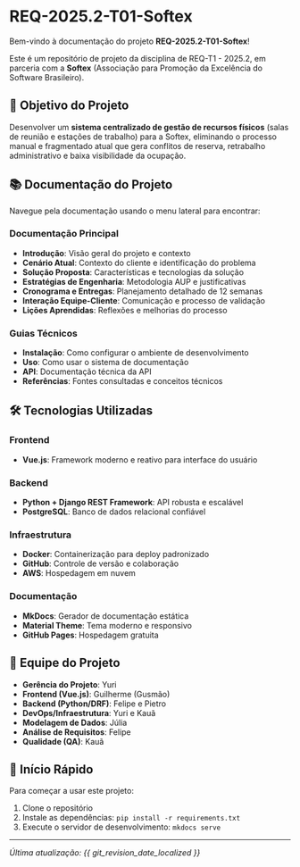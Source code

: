 # REQ-2025.2-T01-Softex

Bem-vindo à documentação do projeto **REQ-2025.2-T01-Softex**!

Este é um repositório de projeto da disciplina de REQ-T1 - 2025.2, em parceria com a **Softex** (Associação para Promoção da Excelência do Software Brasileiro).

## 🎯 Objetivo do Projeto

Desenvolver um **sistema centralizado de gestão de recursos físicos** (salas de reunião e estações de trabalho) para a Softex, eliminando o processo manual e fragmentado atual que gera conflitos de reserva, retrabalho administrativo e baixa visibilidade da ocupação.

## 📚 Documentação do Projeto

Navegue pela documentação usando o menu lateral para encontrar:

### Documentação Principal
- **Introdução**: Visão geral do projeto e contexto
- **Cenário Atual**: Contexto do cliente e identificação do problema
- **Solução Proposta**: Características e tecnologias da solução
- **Estratégias de Engenharia**: Metodologia AUP e justificativas
- **Cronograma e Entregas**: Planejamento detalhado de 12 semanas
- **Interação Equipe-Cliente**: Comunicação e processo de validação
- **Lições Aprendidas**: Reflexões e melhorias do processo

### Guias Técnicos
- **Instalação**: Como configurar o ambiente de desenvolvimento
- **Uso**: Como usar o sistema de documentação
- **API**: Documentação técnica da API
- **Referências**: Fontes consultadas e conceitos técnicos

## 🛠️ Tecnologias Utilizadas

### Frontend
- **Vue.js**: Framework moderno e reativo para interface do usuário

### Backend  
- **Python + Django REST Framework**: API robusta e escalável
- **PostgreSQL**: Banco de dados relacional confiável

### Infraestrutura
- **Docker**: Containerização para deploy padronizado
- **GitHub**: Controle de versão e colaboração
- **AWS**: Hospedagem em nuvem

### Documentação
- **MkDocs**: Gerador de documentação estática
- **Material Theme**: Tema moderno e responsivo
- **GitHub Pages**: Hospedagem gratuita

## 👥 Equipe do Projeto

- **Gerência do Projeto**: Yuri
- **Frontend (Vue.js)**: Guilherme (Gusmão)
- **Backend (Python/DRF)**: Felipe e Pietro
- **DevOps/Infraestrutura**: Yuri e Kauã
- **Modelagem de Dados**: Júlia
- **Análise de Requisitos**: Felipe
- **Qualidade (QA)**: Kauã

## 🚀 Início Rápido

Para começar a usar este projeto:

1. Clone o repositório
2. Instale as dependências: `pip install -r requirements.txt`
3. Execute o servidor de desenvolvimento: `mkdocs serve`

---

*Última atualização: {{ git_revision_date_localized }}*